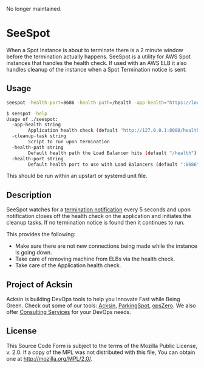 No longer maintained.

# SeeSpot

When a Spot Instance is about to terminate there is a 2 minute window
before the termination actually happens. SeeSpot is a utility for AWS
Spot instances that handles the health check. If used with an AWS ELB
it also handles cleanup of the instance when a Spot Termination notice
is sent.

## Usage

```sh
seespot -health-port=8686 -health-path=/health -app-health="https://localhost:8080/health" -cleanup-task=/path/to/cleanup.sh
```

```sh
$ seespot -help
Usage of ./seespot:
  -app-health string
        Application health check (default "http://127.0.0.1:8080/health")
  -cleanup-task string
        Script to run upon termination
  -health-path string
        Default health path the Load Balancer hits (default "/health")
  -health-port string
        Default health port to use with Load Balancers (default ":8686")
```

This should be run within an upstart or systemd unit file.

## Description

SeeSpot watches for a
[termination notification](https://aws.amazon.com/blogs/aws/new-ec2-spot-instance-termination-notices/)
every 5 seconds and upon notification closes off the health check on
the application and initiates the cleanup tasks. If no termination
notice is found then it continues to run.

This provides the following:

 - Make sure there are not new connections being made while the
   instance is going down.
 - Take care of removing machine from ELBs via the health check.
 - Take care of the Application health check.


## Project of Acksin

Acksin is building DevOps tools to help you Innovate Fast while Being Green.
Check out some of our tools: [Acksin](https://www.acksin.com), [ParkingSpot](https://www.acksin.com/parkingspot), [opsZero](https://www.opszero.com).
We also offer [Consulting Services](https://www.acksin.com/consulting) for your DevOps needs.

## License

This Source Code Form is subject to the terms of the Mozilla Public
License, v. 2.0. If a copy of the MPL was not distributed with this
file, You can obtain one at http://mozilla.org/MPL/2.0/.
